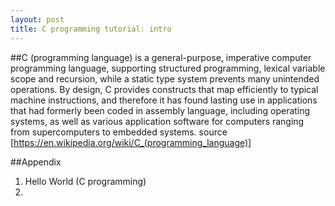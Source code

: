 ```yaml
---
layout: post
title: C programming tutorial: intro 
---
```

##C (programming language)
 is a general-purpose, imperative computer programming language, supporting structured programming, lexical variable scope and recursion, while a static type system prevents many unintended operations. By design, C provides constructs that map efficiently to typical machine instructions, and therefore it has found lasting use in applications that had formerly been coded in assembly language, including operating systems, as well as various application software for computers ranging from supercomputers to embedded systems. source [https://en.wikipedia.org/wiki/C_(programming_language)]

##Appendix
1. Hello World (C programming)
2. 